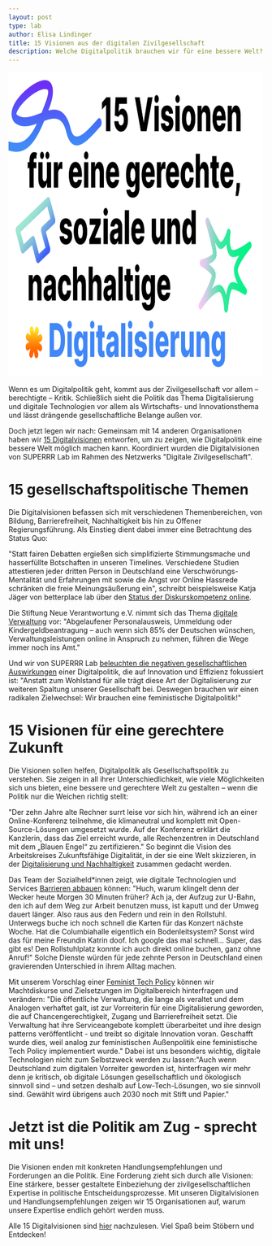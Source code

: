 ```yaml
---
layout: post
type: lab
author: Elisa Lindinger
title: 15 Visionen aus der digitalen Zivilgesellschaft
description: Welche Digitalpolitik brauchen wir für eine bessere Welt?
---
```

<img src="/assets/img/blog/15Visionen.png" alt="15 Visionen für eine gerechte, soziale und nachhaltige Digitalisierung" width="500" height="600">


<p>
Wenn es um Digitalpolitik geht, kommt aus der Zivilgesellschaft vor allem – berechtigte – Kritik. Schließlich sieht die Politik das Thema Digitalisierung und digitale Technologien vor allem als Wirtschafts- und Innovationsthema und lässt drängende gesellschaftliche Belange außen vor.
</p>
<p>
Doch jetzt legen wir nach: Gemeinsam mit 14 anderen Organisationen haben wir <a href="https://digitalezivilgesellschaft.org/digitalvisionen">15 Digitalvisionen</a> entworfen, um zu zeigen, wie Digitalpolitik eine bessere Welt möglich machen kann. Koordiniert wurden die Digitalvisionen von SUPERRR Lab im Rahmen des Netzwerks "Digitale Zivilgesellschaft".
</p>

<h1>15 gesellschaftspolitische Themen</h1>

<p>
Die Digitalvisionen befassen sich mit verschiedenen Themenbereichen, von Bildung, Barrierefreiheit, Nachhaltigkeit bis hin zu Offener Regierungsführung. Als Einstieg dient dabei immer eine Betrachtung des Status Quo:
</p>
<p>
"Statt fairen Debatten ergießen sich simplifizierte Stimmungsmache und hasserfüllte Botschaften in unseren Timelines. Verschiedene Studien attestieren jeder dritten Person in Deutschland eine Verschwörungs-Mentalität und Erfahrungen mit sowie die Angst vor Online Hassrede schränken die freie Meinungsäußerung ein", schreibt beispielsweise Katja Jäger von betterplace lab über den <a href="https://digitalezivilgesellschaft.org/digitalvisionen/diskurskompetenz/">Status der Diskurskompetenz online</a>.
</p>

<p>
Die Stiftung Neue Verantwortung e.V. nimmt sich das Thema <a href="https://digitalezivilgesellschaft.org/digitalvisionen/open-e-government/">digitale Verwaltung</a> vor: "Abgelaufener Personalausweis, Ummeldung oder Kindergeldbeantragung – auch wenn sich 85% der Deutschen wünschen, Verwaltungsleistungen online in Anspruch zu nehmen, führen die Wege immer noch ins Amt."
</p>

<p>
Und wir von SUPERRR Lab <a href="https://digitalezivilgesellschaft.org/digitalvisionen/feministische-digitalpolitik/">beleuchten die negativen gesellschaftlichen Auswirkungen</a> einer Digitalpolitik, die auf Innovation und Effizienz fokussiert ist: "Anstatt zum Wohlstand für alle trägt diese Art der Digitalisierung zur weiteren Spaltung unserer Gesellschaft bei. Deswegen brauchen wir einen radikalen Zielwechsel: Wir brauchen eine feministische Digitalpolitik!"

<h1>15 Visionen für eine gerechtere Zukunft</h1>

<p>
Die Visionen sollen helfen, Digitalpolitik als Gesellschaftspolitik zu verstehen. Sie zeigen in all ihrer Unterschiedlichkeit, wie viele Möglichkeiten sich uns bieten, eine bessere und gerechtere Welt zu gestalten – wenn die Politik nur die Weichen richtig stellt:
</p>
  
<p>
"Der zehn Jahre alte Rechner surrt leise vor sich hin, während ich an einer Online-Konferenz teilnehme, die klimaneutral und komplett mit Open-Source-Lösungen umgesetzt wurde. Auf der Konferenz erklärt die Kanzlerin, dass das Ziel erreicht wurde, alle Rechenzentren in Deutschland mit dem „Blauen Engel“ zu zertifizieren." So beginnt die Vision des Arbeitskreises Zukunftsfähige Digitalität, in der sie eine Welt skizzieren, in der <a href="https://digitalezivilgesellschaft.org/digitalvisionen/digital-zukunftsfaehig/">Digitalisierung und Nachhaltigkeit</a> zusammen gedacht werden.
</p>
<p>
Das Team der Sozialheld*innen zeigt, wie digitale Technologien und Services <a href="https://digitalezivilgesellschaft.org/digitalvisionen/digitalisierung-barrierefrei/">Barrieren abbauen</a> können: "Huch, warum klingelt denn der Wecker heute Morgen 30 Minuten früher? Ach ja, der Aufzug zur U-Bahn, den ich auf dem Weg zur Arbeit benutzen muss, ist kaputt und der Umweg dauert länger. Also raus aus den Federn und rein in den Rollstuhl. Unterwegs buche ich noch schnell die Karten für das Konzert nächste Woche. Hat die Columbiahalle eigentlich ein Bodenleitsystem? Sonst wird das für meine Freundin Katrin doof. Ich google das mal schnell… Super, das gibt es! Den Rollstuhlplatz konnte ich auch direkt online buchen, ganz ohne Anruf!" Solche Dienste würden für jede zehnte Person in Deutschland einen gravierenden Unterschied in ihrem Alltag machen.
</p>
<p>
Mit unserem Vorschlag einer <a href="https://superrr.net/project/feminist-tech-policy/">Feminist Tech Policy</a> können wir Machtdiskurse und Zielsetzungen im Digitalbereich hinterfragen und verändern: "Die öffentliche Verwaltung, die lange als veraltet und dem Analogen verhaftet galt, ist zur Vorreiterin für eine Digitalisierung geworden, die auf Chancengerechtigkeit, Zugang und Barrierefreiheit setzt. Die Verwaltung hat ihre Serviceangebote komplett überarbeitet und ihre design patterns veröffentlicht - und treibt so digitale Innovation voran. Geschafft wurde dies, weil analog zur feministischen Außenpolitik eine feministische Tech Policy implementiert wurde." Dabei ist uns besonders wichtig, digitale Technologien nicht zum Selbstzweck werden zu lassen:"Auch wenn Deutschland zum digitalen Vorreiter geworden ist, hinterfragen wir mehr denn je kritisch, ob digitale Lösungen gesellschaftlich und ökologisch sinnvoll sind – und setzen deshalb auf Low-Tech-Lösungen, wo sie sinnvoll sind. Gewählt wird übrigens auch 2030 noch mit Stift und Papier."
</p>

<h1>Jetzt ist die Politik am Zug - sprecht mit uns!</h1>

<p>
Die Visionen enden mit konkreten Handlungsempfehlungen und Forderungen an die Politik. Eine Forderung zieht sich durch alle Visionen: Eine stärkere, besser gestaltete Einbeziehung der zivilgesellschaftlichen Expertise in politische Entscheidungsprozesse. Mit unseren Digitalvisionen und Handlungsempfehlungen zeigen wir 15 Organisationen auf, warum unsere Expertise endlich gehört werden muss.
</p>
<p>
Alle 15 Digitalvisionen sind <a href="https://digitalezivilgesellschaft.org/digitalvisionen/">hier</a> nachzulesen. Viel Spaß beim Stöbern und Entdecken!
</p>

